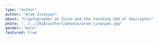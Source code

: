 ```yaml
---
type: "author"
author: "Aram Jivanyan"
about: "Cryptographer at Zcoin and the founding CEO of Skycryptor"
photo: "../../2018/authors/photos/aram-jivanyan.jpg"
gender: "male"
featured: true
---
```

